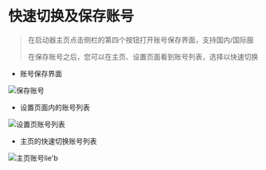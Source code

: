 # 快速切换及保存账号

> 在启动器主页点击侧栏的第四个按钮打开账号保存界面，支持国内/国际服
>
> 在保存账号之后，您可以在主页、设置页面看到账号列表，选择以快速切换

- 账号保存界面

![保存账号](https://s2.loli.net/2022/03/08/MnySwm7i2T6kvIE.jpg)

- 设置页面内的账号列表

![设置页账号列表](https://s2.loli.net/2022/03/08/dcXFYvxy1RAp9gh.jpg)

- 主页的快速切换账号列表

![主页账号lie'b](https://s2.loli.net/2022/03/08/2XjoYPbUmyfu7K5.jpg)
